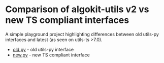 # Comparison of algokit-utils v2 vs new TS compliant interfaces

A simple playground project highlighting differences between old utils-py interfaces and latest (as seen on utils-ts >7.0).

- [old.py](old.py) - old utils-py interface
- [new.py](new.py) - new TS compliant interface


